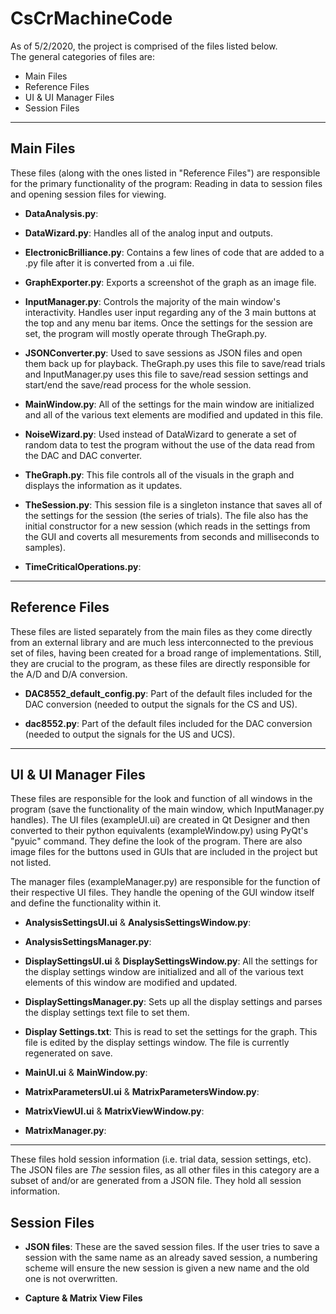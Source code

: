 # CsCrMachineCode
As of 5/2/2020, the project is comprised of the files listed below.\
The general categories of files are:
- Main Files
- Reference Files
- UI & UI Manager Files
- Session Files

---
## Main Files
These files (along with the ones listed in "Reference Files") are responsible for the 
primary functionality of the program: Reading in data to session files and opening session 
files for viewing.

- **DataAnalysis.py**:

- **DataWizard.py**:
    Handles all of the analog input and outputs.

- **ElectronicBrilliance.py**:
    Contains a few lines of code that are added to a .py file after it is converted from a 
    .ui file.

- **GraphExporter.py**:
    Exports a screenshot of the graph as an image file.

- **InputManager.py**:
    Controls the majority of the main window's interactivity. Handles user input regarding
    any of the 3 main buttons at the top and any menu bar items. Once the settings for the 
    session are set, the program will mostly operate through TheGraph.py.

- **JSONConverter.py**:
    Used to save sessions as JSON files and open them back up for playback. TheGraph.py 
    uses this file to save/read trials and InputManager.py uses this file to save/read
	session settings and start/end the save/read process for the whole session.

- **MainWindow.py**:
    All of the settings for the main window are initialized and all of the various text 
    elements are modified and updated in this file.

- **NoiseWizard.py**:
    Used instead of DataWizard to generate a set of random data to test the program 
	without the use of the data read from the DAC and DAC converter.

- **TheGraph.py**:
    This file controls all of the visuals in the graph and displays the information as it 
    updates.

- **TheSession.py**:
    This session file is a singleton instance that saves all of the settings for 
	the session (the series of trials). The file also has the initial constructor for a 
	new session (which reads in the settings from the GUI and coverts all mesurements from 
	seconds and milliseconds to samples).

- **TimeCriticalOperations.py**:

---	
## Reference Files
These files are listed separately from the main files as they come directly from an 
external library and are much less interconnected to the previous set of files, having 
been created for a broad range of implementations. Still, they are crucial to the program, 
as these files are directly responsible for the A/D and D/A conversion.
- **DAC8552_default_config.py**:
    Part of the default files included for the DAC conversion (needed to output the 
	signals for the CS and US).

- **dac8552.py**:
    Part of the default files included for the DAC conversion (needed to output the 
	signals for the US and UCS).	

---
## UI & UI Manager Files
These files are responsible for the look and function of all windows in the program 
(save the functionality of the main window, which InputManager.py handles). The UI files 
(exampleUI.ui) are created in Qt Designer and then converted to their python equivalents 
(exampleWindow.py) using PyQt's "pyuic" command. They define the look of the program. 
There are also image files for the buttons used in GUIs that are included in the project 
but not listed. 

The manager files (exampleManager.py) are responsible for the function of their respective 
UI files. They handle the opening of the GUI window itself and define the functionality 
within it. 

- **AnalysisSettingsUI.ui** & **AnalysisSettingsWindow.py**:

- **AnalysisSettingsManager.py**:

- **DisplaySettingsUI.ui** & **DisplaySettingsWindow.py**:
    All the settings for the display settings window are initialized and all of the 
	various text elements of this window are modified and updated.

- **DisplaySettingsManager.py**:
    Sets up all the display settings and parses the display settings text file to set them.

- **Display Settings.txt**:
    This is read to set the settings for the graph. This file is edited by the display 
	settings window. The file is currently regenerated on save.

- **MainUI.ui** & **MainWindow.py**:

- **MatrixParametersUI.ui** & **MatrixParametersWindow.py**:

- **MatrixViewUI.ui** & **MatrixViewWindow.py**:

- **MatrixManager.py**:

---
These files hold session information (i.e. trial data, session settings, etc). The JSON 
files are *The* session files, as all other files in this category are a subset of and/or 
are generated from a JSON file. They hold all session information.

## Session Files	
- **JSON files**:
    These are the saved session files. If the user tries to save a session with the same name as
	an already saved session, a numbering scheme will ensure the new session is given a new name
	and the old one is not overwritten.

- **Capture & Matrix View Files**

